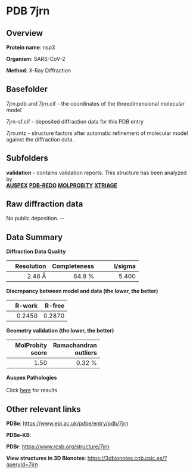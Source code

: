 # PDB 7jrn

## Overview

**Protein name**: nsp3

**Organism**: SARS-CoV-2

**Method**: X-Ray Diffraction



## Basefolder

7jrn.pdb and 7jrn.cif - the coordinates of the threedimensional molecular model

7jrn-sf.cif - deposited diffraction data for this PDB entry

7jrn.mtz - structure factors after automatic refinement of molecular model against the diffraction data.

## Subfolders





**validation** - contains validation reports. This structure has been analyzed by <br>[**AUSPEX**](https://github.com/thorn-lab/coronavirus_structural_task_force/tree/master/pdb/nsp3/SARS-CoV-2/7jrn/validation/auspex) [**PDB-REDO**](https://github.com/thorn-lab/coronavirus_structural_task_force/tree/master/pdb/nsp3/SARS-CoV-2/7jrn/validation/pdb-redo) [**MOLPROBITY**](https://github.com/thorn-lab/coronavirus_structural_task_force/tree/master/pdb/nsp3/SARS-CoV-2/7jrn/validation/molprobity) [**XTRIAGE**](https://github.com/thorn-lab/coronavirus_structural_task_force/blob/master/pdb/nsp3/SARS-CoV-2/7jrn/validation/Xtriage_output.log)  



## Raw diffraction data

No public deposition. --<br> 

## Data Summary
**Diffraction Data Quality**

|   | Resolution | Completeness| I/sigma |
|---|-------------:|----------------:|--------------:|
|   |2.48 Å|84.8  %|<img width=50/>5.400|

**Discrepancy between model and data (the lower, the better)**

|   | **R-work**| **R-free**   
|---|-------------:|----------------:|           
||  0.2450|  0.2870|

**Geometry validation (the lower, the better)**

|   |**MolProbity<br>score**| **Ramachandran<br>outliers** 
|---|-------------:|----------------:|
||  1.50|  0.32 %|

**Auspex Pathologies**<br> <br>Click [here](https://github.com/thorn-lab/coronavirus_structural_task_force/blob/master/pdb/nsp3/SARS-CoV-2/7jrn/validation/auspex/7jrn_auspex_comments.txt)  for results

 



## Other relevant links 
**PDBe**:  https://www.ebi.ac.uk/pdbe/entry/pdb/7jrn

**PDBe-KB**:  
 
**PDBr**: https://www.rcsb.org/structure/7jrn 

**View structures in 3D Bionotes**: https://3dbionotes.cnb.csic.es/?queryId=7jrn

